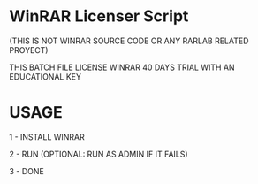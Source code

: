 # WinRAR Licenser Script
(THIS IS NOT WINRAR SOURCE CODE OR ANY RARLAB RELATED PROYECT)

THIS BATCH FILE LICENSE WINRAR 40 DAYS TRIAL WITH AN EDUCATIONAL KEY

# USAGE

1 - INSTALL WINRAR 

2 - RUN (OPTIONAL: RUN AS ADMIN IF IT FAILS)

3 - DONE
